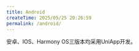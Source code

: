 ```yaml
---
title: Android
createTime: 2025/05/25 20:26:59
permalink: /android/
---
```


安卓、IOS、Harmony OS三版本均采用UniApp开发。


